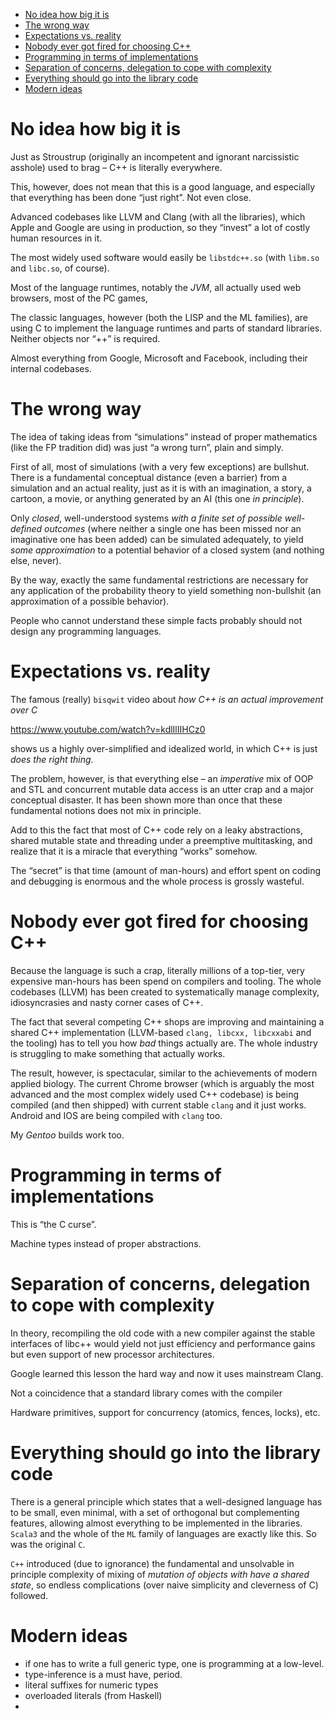 - [No idea how big it is](#org3590ae3)
- [The wrong way](#orgd2f7768)
- [Expectations vs. reality](#org40eeb92)
- [Nobody ever got fired for choosing C++](#org20acc62)
- [Programming in terms of implementations](#org412de44)
- [Separation of concerns, delegation to cope with complexity](#orgd2e2008)
- [Everything should go into the library code](#orgd914373)
- [Modern ideas](#orgfebfd33)



<a id="org3590ae3"></a>

# No idea how big it is

Just as Stroustrup (originally an incompetent and ignorant narcissistic asshole) used to brag &#x2013; C++ is literally everywhere.

This, however, does not mean that this is a good language, and especially that everything has been done &ldquo;just right&rdquo;. Not even close.

Advanced codebases like LLVM and Clang (with all the libraries), which Apple and Google are using in production, so they &ldquo;invest&rdquo; a lot of costly human resources in it.

The most widely used software would easily be `libstdc++.so` (with `libm.so` and `libc.so`, of course).

Most of the language runtimes, notably the *JVM*, all actually used web browsers, most of the PC games,

The classic languages, however (both the LISP and the ML families), are using C to implement the language runtimes and parts of standard libraries. Neither objects nor &ldquo;++&rdquo; is required.

Almost everything from Google, Microsoft and Facebook, including their internal codebases.


<a id="orgd2f7768"></a>

# The wrong way

The idea of taking ideas from &ldquo;simulations&rdquo; instead of proper mathematics (like the FP tradition did) was just &ldquo;a wrong turn&rdquo;, plain and simply.

First of all, most of simulations (with a very few exceptions) are bullshut. There is a fundamental conceptual distance (even a barrier) from a simulation and an actual reality, just as it is with an imagination, a story, a cartoon, a movie, or anything generated by an AI (this one *in principle*).

Only *closed*, well-understood systems *with a finite set of possible well-defined outcomes* (where neither a single one has been missed nor an imaginative one has been added) can be simulated adequately, to yield *some approximation* to a potential behavior of a closed system (and nothing else, never).

By the way, exactly the same fundamental restrictions are necessary for any application of the probability theory to yield something non-bullshit (an approximation of a possible behavior).

People who cannot understand these simple facts probably should not design any programming languages.


<a id="org40eeb92"></a>

# Expectations vs. reality

The famous (really) `bisqwit` video about *how C++ is an actual improvement over C*

<https://www.youtube.com/watch?v=kdlIlIIHCz0>

shows us a highly over-simplified and idealized world, in which C++ is just *does the right thing*.

The problem, however, is that everything else &#x2013; an *imperative* mix of OOP and STL and concurrent mutable data access is an utter crap and a major conceptual disaster. It has been shown more than once that these fundamental notions does not mix in principle.

Add to this the fact that most of C++ code rely on a leaky abstractions, shared mutable state and threading under a preemptive multitasking, and realize that it is a miracle that everything &ldquo;works&rdquo; somehow.

The &ldquo;secret&rdquo; is that time (amount of man-hours) and effort spent on coding and debugging is enormous and the whole process is grossly wasteful.


<a id="org20acc62"></a>

# Nobody ever got fired for choosing C++

Because the language is such a crap, literally millions of a top-tier, very expensive man-hours has been spend on compilers and tooling. The whole codebases (LLVM) has been created to systematically manage complexity, idiosyncrasies and nasty corner cases of C++.

The fact that several competing C++ shops are improving and maintaining a shared C++ implementation (LLVM-based `clang, libcxx, libcxxabi` and the tooling) has to tell you how *bad* things actually are. The whole industry is struggling to make something that actually works.

The result, however, is spectacular, similar to the achievements of modern applied biology. The current Chrome browser (which is arguably the most advanced and the most complex widely used C++ codebase) is being compiled (and then shipped) with current stable `clang` and it just works. Android and IOS are being compiled with `clang` too.

My *Gentoo* builds work too.


<a id="org412de44"></a>

# Programming in terms of implementations

This is &ldquo;the C curse&rdquo;.

Machine types instead of proper abstractions.


<a id="orgd2e2008"></a>

# Separation of concerns, delegation to cope with complexity

In theory, recompiling the old code with a new compiler against the stable interfaces of libc++ would yield not just efficiency and performance gains but even support of new processor architectures.

Google learned this lesson the hard way and now it uses mainstream Clang.

Not a coincidence that a standard library comes with the compiler

Hardware primitives, support for concurrency (atomics, fences, locks), etc.


<a id="orgd914373"></a>

# Everything should go into the library code

There is a general principle which states that a well-designed language has to be small, even minimal, with a set of orthogonal but complementing features, allowing almost everything to be implemented in the libraries. `Scala3` and the whole of the `ML` family of languages are exactly like this. So was the original `C`.

`C++` introduced (due to ignorance) the fundamental and unsolvable in principle complexity of mixing of *mutation of objects with have a shared state*, so endless complications (over naive simplicity and cleverness of C) followed.


<a id="orgfebfd33"></a>

# Modern ideas

-   if one has to write a full generic type, one is programming at a low-level.
-   type-inference is a must have, period.
-   literal suffixes for numeric types
-   overloaded literals (from Haskell)
-
